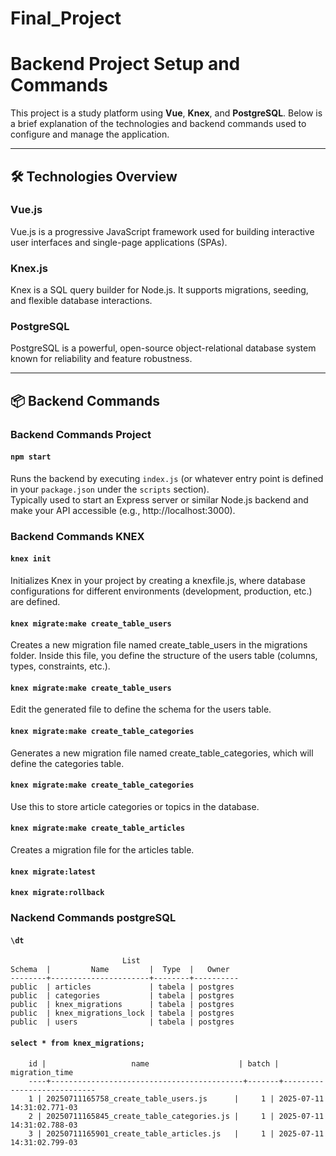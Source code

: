 # Final_Project

# Backend Project Setup and Commands

This project is a study platform using **Vue**, **Knex**, and **PostgreSQL**. Below is a brief explanation of the technologies and backend commands used to configure and manage the application.

---

## 🛠️ Technologies Overview

### Vue.js
Vue.js is a progressive JavaScript framework used for building interactive user interfaces and single-page applications (SPAs).

### Knex.js
Knex is a SQL query builder for Node.js. It supports migrations, seeding, and flexible database interactions.

### PostgreSQL
PostgreSQL is a powerful, open-source object-relational database system known for reliability and feature robustness.

---

## 📦 Backend Commands

### Backend Commands Project
#### `npm start`

Runs the backend by executing `index.js` (or whatever entry point is defined in your `package.json` under the `scripts` section).  
Typically used to start an Express server or similar Node.js backend and make your API accessible (e.g., http://localhost:3000).

### Backend Commands KNEX

#### `knex init`
Initializes Knex in your project by creating a knexfile.js, where database configurations for different environments (development, production, etc.) are defined.

#### `knex migrate:make create_table_users`
Creates a new migration file named create_table_users in the migrations folder.
Inside this file, you define the structure of the users table (columns, types, constraints, etc.).


#### `knex migrate:make create_table_users`
Edit the generated file to define the schema for the users table.

#### `knex migrate:make create_table_categories`
Generates a new migration file named create_table_categories, which will define the categories table.


#### `knex migrate:make create_table_categories`
Use this to store article categories or topics in the database.

#### `knex migrate:make create_table_articles`
Creates a migration file for the articles table.

#### `knex migrate:latest`

#### `knex migrate:rollback`

### Nackend Commands postgreSQL

#### `\dt`

                             List
    Schema  |         Name         |  Type  |   Owner
    --------+----------------------+--------+----------
    public  | articles             | tabela | postgres
    public  | categories           | tabela | postgres
    public  | knex_migrations      | tabela | postgres
    public  | knex_migrations_lock | tabela | postgres
    public  | users                | tabela | postgres


#### `select * from knex_migrations;`

        id |                   name                    | batch |       migration_time
        ----+-------------------------------------------+-------+----------------------------
        1 | 20250711165758_create_table_users.js      |     1 | 2025-07-11 14:31:02.771-03
        2 | 20250711165845_create_table_categories.js |     1 | 2025-07-11 14:31:02.788-03
        3 | 20250711165901_create_table_articles.js   |     1 | 2025-07-11 14:31:02.799-03